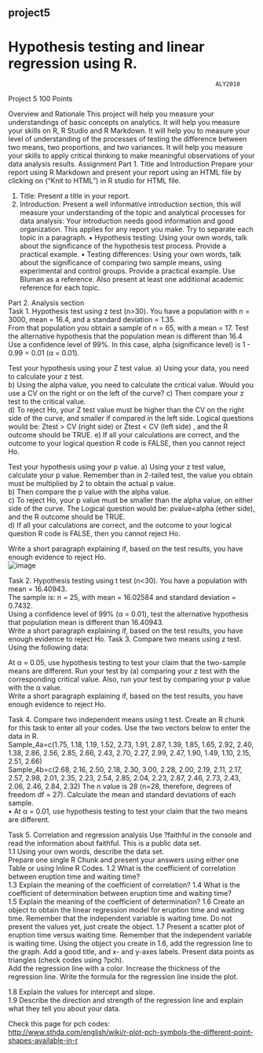 ## project5
 
# Hypothesis testing and linear regression using R.

                                                               ALY2010 

  Project 5                                                           100 Points

Overview and Rationale 
This project will help you measure your understandings of basic concepts on analytics. 
It will help you measure your skills on R, R Studio and R Markdown. 
It will help you to measure your level of understanding of the processes of testing the difference between two means, two proportions, and two variances. 
It will help you measure your skills to apply critical thinking to make meaningful observations of your data analysis results. 
Assignment 
Part 1. Title and Introduction 
Prepare your report using R Markdown and present your report using an HTML file by clicking on (“Knit to HTML”) in R studio for HTML file. 
1.	Title: Present a title in your report.  
2.	Introduction: Present a well informative introduction section, this will measure your understanding of the topic and analytical processes for data analysis: 
Your introduction needs good information and good organization. This applies for any report you make. Try to separate each topic in a paragraph. 
•	Hypothesis testing:  Using your own words, talk about the significance of the hypothesis test process. Provide a practical example. 
•	Testing differences: Using your own words, talk about the significance of comparing two sample means, using experimental and control groups. Provide a practical example. 
Use Bluman as a reference. Also present at least one additional academic reference for each topic.  
 	 
Part 2. Analysis section  
Task 1. Hypothesis test using z test (n>30). 
You have a population with n = 3000, mean = 16.4, and a standard deviation = 1.35.  
From that population you obtain a sample of n = 65, with a mean = 17. 
Test the alternative hypothesis that the population mean is different than 16.4 
Use a confidence level of 99%. In this case, alpha (significance level) is 1 - 0.99 = 0.01 (α = 0.01).  
 
Test your hypothesis using your Z test value. 
a)	Using your data, you need to calculate your z test.  
b)	Using the alpha value, you need to calculate the critical value. Would you use a CV on the right or on the left of the curve? 
c)	Then compare your z test to the critical value.  
d)	To reject Ho, your Z test value must be higher than the CV on the right side of the curve, and smaller if compared in the left side. Logical questions would be: Ztest > CV (right side) or Ztest < CV (left side) , and the R outcome should be TRUE. 
e)	If all your calculations are correct, and the outcome to your logical question R code is FALSE, then you cannot reject Ho. 
 
Test your hypothesis using your p value. 
a)	Using your z test value, calculate your p value. Remember than in 2-tailed test, the value you obtain must be multiplied by 2 to obtain the actual p value.  
b)	Then compare the p value with the alpha value.  
c)	To reject Ho, your p value must be smaller than the alpha value, on either side of the curve. The Logical question would be: pvalue<alpha (ether side), and the R outcome should be TRUE.  
d)	If all your calculations are correct, and the outcome to your logical question R code is FALSE, then you cannot reject Ho. 
 
Write a short paragraph explaining if, based on the test results, you have enough evidence to reject Ho.  
![image](https://user-images.githubusercontent.com/104023132/167295566-a9262405-fbd7-49ad-94d1-d467940f2ef3.png)

  
Task 2. Hypothesis testing using t test (n<30). 
You have a population with mean = 16.40943.  
The sample is: n = 25, with mean = 16.02584 and standard deviation = 0.7432.  
Using a confidence level of 99% (α = 0.01), test the alternative hypothesis that population mean is different than 16.40943.  
Write a short paragraph explaining if, based on the test results, you have enough evidence to reject Ho. 
Task 3. Compare two means using z test. 
Using the following data: 
  
At α = 0.05, use hypothesis testing to test your claim that the two-sample means are different. 
Run your test by (a) comparing your z test with the corresponding critical value. 
Also, run your test by comparing your p value with the α value.  
Write a short paragraph explaining if, based on the test results, you have enough evidence to reject Ho.  
 
Task 4. Compare two independent means using t test. 
Create an R chunk for this task to enter all your codes. 
Use the two vectors below to enter the data in R.  
Sample_4a=c(1.75, 1.18, 1.19, 1.52, 2.73, 1.91, 2.87, 1.39, 1.85, 1.65, 2.92, 2.40, 1.38, 2.86, 2.56, 2.85, 2.66, 
2.43, 2.70, 2.27, 2.99, 2.47, 1.90, 1.49, 1.10, 2.15, 2.51, 2.66)  
Sample_4b=c(2.68, 2.16, 2.50, 2.18, 2.30, 3.00, 2.28, 2.00, 2.19, 2.11, 2.17, 2.57, 2.98, 2.01, 2.35, 2.23, 2.54, 
2.85, 2.04, 2.23, 2.87, 2.46, 2.73, 2.43, 2.06, 2.46, 2.84, 2.32) 
The n value is 28 (n=28, therefore, degrees of freedom df = 27). 
Calculate the mean and standard deviations of each sample.  
• At α = 0.01, use hypothesis testing to test your claim that the two means are different. 
  
Task 5. Correlation and regression analysis 
Use ?faithful in the console and read the information about faithful. This is a public data set.  
1.1 Using your own words, describe the data set.  
Prepare one single R Chunk and present your answers using either one Table or using Inline R Codes. 
1.2 What is the coefficient of correlation between eruption time and waiting time?  
1.3 Explain the meaning of the coefficient of correlation? 
1.4 What is the coefficient of determination between eruption time and waiting time?  
1.5 Explain the meaning of the coefficient of determination? 
1.6 Create an object to obtain the linear regression model for eruption time and waiting time. Remember that the independent variable is waiting time. Do not present the values yet, just create the object. 
1.7 Present a scatter plot of eruption time versus waiting time. Remember that the independent variable is waiting time. Using the object you create in 1.6, add the regression line to the graph. 
Add a good title, and x- and y-axes labels. 
Present data points as triangles (check codes using ?pch).  
Add the regression line with a color. 
Increase the thickness of the regression line. 
Write the formula for the regression line inside the plot. 
 
1.8 Explain the values for intercept and slope.  
1.9 Describe the direction and strength of the regression line and explain what they tell you about your data.  
 
Check this page for pch codes:  
http://www.sthda.com/english/wiki/r-plot-pch-symbols-the-different-point-shapes-available-in-r 
 
 
 
 

